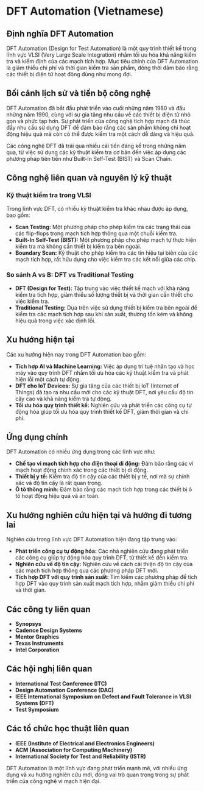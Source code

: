 # DFT Automation (Vietnamese)

## Định nghĩa DFT Automation

DFT Automation (Design for Test Automation) là một quy trình thiết kế trong lĩnh vực VLSI (Very Large Scale Integration) nhằm tối ưu hóa khả năng kiểm tra và kiểm định của các mạch tích hợp. Mục tiêu chính của DFT Automation là giảm thiểu chi phí và thời gian kiểm tra sản phẩm, đồng thời đảm bảo rằng các thiết bị điện tử hoạt động đúng như mong đợi.

## Bối cảnh lịch sử và tiến bộ công nghệ

DFT Automation đã bắt đầu phát triển vào cuối những năm 1980 và đầu những năm 1990, cùng với sự gia tăng nhu cầu về các thiết bị điện tử nhỏ gọn và phức tạp hơn. Sự phát triển của công nghệ tích hợp mạch đã thúc đẩy nhu cầu sử dụng DFT để đảm bảo rằng các sản phẩm không chỉ hoạt động hiệu quả mà còn có thể được kiểm tra một cách dễ dàng và hiệu quả.

Các công nghệ DFT đã trải qua nhiều cải tiến đáng kể trong những năm qua, từ việc sử dụng các kỹ thuật kiểm tra cơ bản đến việc áp dụng các phương pháp tiên tiến như Built-In Self-Test (BIST) và Scan Chain.

## Công nghệ liên quan và nguyên lý kỹ thuật

### Kỹ thuật kiểm tra trong VLSI

Trong lĩnh vực DFT, có nhiều kỹ thuật kiểm tra khác nhau được áp dụng, bao gồm:

- **Scan Testing:** Một phương pháp cho phép kiểm tra các trạng thái của các flip-flops trong mạch tích hợp thông qua một chuỗi kiểm tra.
- **Built-In Self-Test (BIST):** Một phương pháp cho phép mạch tự thực hiện kiểm tra mà không cần thiết bị kiểm tra bên ngoài.
- **Boundary Scan:** Kỹ thuật cho phép kiểm tra các tín hiệu tại biên của các mạch tích hợp, rất hữu dụng cho việc kiểm tra các kết nối giữa các chip.

### So sánh A vs B: DFT vs Traditional Testing

- **DFT (Design for Test):** Tập trung vào việc thiết kế mạch với khả năng kiểm tra tích hợp, giảm thiểu số lượng thiết bị và thời gian cần thiết cho việc kiểm tra.
- **Traditional Testing:** Dựa trên việc sử dụng thiết bị kiểm tra bên ngoài để kiểm tra các mạch tích hợp sau khi sản xuất, thường tốn kém và không hiệu quả trong việc xác định lỗi.

## Xu hướng hiện tại

Các xu hướng hiện nay trong DFT Automation bao gồm:

- **Tích hợp AI và Machine Learning:** Việc áp dụng trí tuệ nhân tạo và học máy vào quy trình DFT nhằm tối ưu hóa các kỹ thuật kiểm tra và phát hiện lỗi một cách tự động.
- **DFT cho IoT Devices:** Sự gia tăng của các thiết bị IoT (Internet of Things) đã tạo ra nhu cầu mới cho các kỹ thuật DFT, nơi yêu cầu độ tin cậy cao và khả năng kiểm tra tự động.
- **Tối ưu hóa quy trình thiết kế:** Nghiên cứu và phát triển các công cụ tự động hóa giúp tối ưu hóa quy trình thiết kế DFT, giảm thời gian và chi phí.

## Ứng dụng chính

DFT Automation có nhiều ứng dụng trong các lĩnh vực như:

- **Chế tạo vi mạch tích hợp cho điện thoại di động:** Đảm bảo rằng các vi mạch hoạt động chính xác trong các thiết bị di động.
- **Thiết bị y tế:** Kiểm tra độ tin cậy của các thiết bị y tế, nơi mà sự chính xác và độ tin cậy là rất quan trọng.
- **Ô tô thông minh:** Đảm bảo rằng các mạch tích hợp trong các thiết bị ô tô hoạt động hiệu quả và an toàn.

## Xu hướng nghiên cứu hiện tại và hướng đi tương lai

Nghiên cứu trong lĩnh vực DFT Automation hiện đang tập trung vào:

- **Phát triển công cụ tự động hóa:** Các nhà nghiên cứu đang phát triển các công cụ giúp tự động hóa quy trình DFT, từ thiết kế đến kiểm tra.
- **Nghiên cứu về độ tin cậy:** Nghiên cứu về cách cải thiện độ tin cậy của các mạch tích hợp thông qua các phương pháp DFT mới.
- **Tích hợp DFT với quy trình sản xuất:** Tìm kiếm các phương pháp để tích hợp DFT vào quy trình sản xuất mạch tích hợp, nhằm giảm thiểu chi phí và thời gian.

## Các công ty liên quan

- **Synopsys**
- **Cadence Design Systems**
- **Mentor Graphics**
- **Texas Instruments**
- **Intel Corporation**

## Các hội nghị liên quan

- **International Test Conference (ITC)**
- **Design Automation Conference (DAC)**
- **IEEE International Symposium on Defect and Fault Tolerance in VLSI Systems (DFT)**
- **Test Symposium**

## Các tổ chức học thuật liên quan

- **IEEE (Institute of Electrical and Electronics Engineers)**
- **ACM (Association for Computing Machinery)**
- **International Society for Test and Reliability (ISTR)**

DFT Automation là một lĩnh vực đang phát triển mạnh mẽ, với nhiều ứng dụng và xu hướng nghiên cứu mới, đóng vai trò quan trọng trong sự phát triển của công nghệ vi mạch hiện đại.